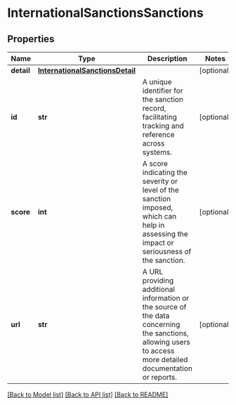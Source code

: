 # InternationalSanctionsSanctions

## Properties
Name | Type | Description | Notes
------------ | ------------- | ------------- | -------------
**detail** | [**InternationalSanctionsDetail**](InternationalSanctionsDetail.md) |  | [optional] 
**id** | **str** | A unique identifier for the sanction record, facilitating tracking and reference across systems. | [optional] 
**score** | **int** | A score indicating the severity or level of the sanction imposed, which can help in assessing the impact or seriousness of the sanction. | [optional] 
**url** | **str** | A URL providing additional information or the source of the data concerning the sanctions, allowing users to access more detailed documentation or reports. | [optional] 

[[Back to Model list]](../README.md#documentation-for-models) [[Back to API list]](../README.md#documentation-for-api-endpoints) [[Back to README]](../README.md)

